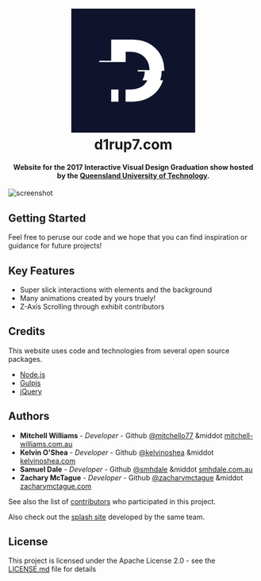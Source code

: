 <h1 align="center">
  <br>
  <a href="https://d1rup7.com"><img src="https://raw.githubusercontent.com/kelvinoshea/disrupt-splash/master/_readme-assets/logo.png" alt="Disrupt17" width="250"></a>
  <br>
  d1rup7.com
  <br>
</h1>

<h4 align="center">Website for the 2017 Interactive Visual Design Graduation show hosted by the <a href="https://www.qut.edu.au/" target="_blank">Queensland University of Technology</a>.</h4>

![screenshot](https://preview.ibb.co/jiMgNm/Screen_Shot_2017_11_20_at_7_37_59_pm.png)


## Getting Started
Feel free to peruse our code and we hope that you can find inspiration or guidance for future projects!

## Key Features

* Super slick interactions with elements and the background
* Many animations created by yours truely!
* Z-Axis Scrolling through exhibit contributors

## Credits

This website uses code and technologies from several open source packages.

- [Node.js](https://nodejs.org/)
- [Gulpjs](https://gulpjs.com/)
- [jQuery](https://jquery.com/)

## Authors

* **Mitchell Williams** - *Developer* - Github [@mitchello77](https://github.com/mitchello77) &middot [mitchell-williams.com.au](https://mitchell-williams.com.au)
* **Kelvin O'Shea** - *Developer* - Github [@kelvinoshea](https://github.com/kelvinoshea) &middot [kelvinoshea.com](http://kelvinoshea.com/)
* **Samuel Dale** - *Developer* - Github [@smhdale](https://github.com/smhdale) &middot [smhdale.com.au](http://smhdale.com.au/)
* **Zachary McTague** - *Developer* - Github [@zacharymctague](https://github.com/zacharymctague) &middot [zacharymctague.com](http://zacharymctague.com.au/)

See also the list of [contributors](https://github.com/zacharymctague/disrupt-website/contributors) who participated in this project.

Also check out the [splash site](https://github.com/kelvinoshea/disrupt-splash) developed by the same team.

## License

This project is licensed under the Apache License 2.0 - see the [LICENSE.md](LICENSE.md) file for details
